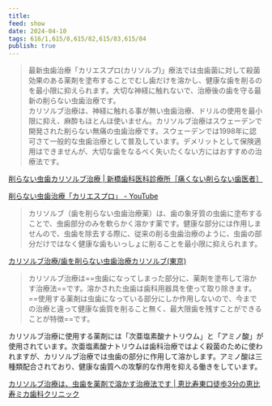 ```yaml
---
title: 
feed: show
date: 2024-04-10
tags: 616/1,615/8,615/82,615/83,615/84
publish: true
---
```

> 最新虫歯治療「カリエスプロ(カリソルブ)」療法では虫歯菌に対して殺菌効果のある薬剤を塗布することでむし歯だけを溶かし、健康な歯を削るのを最小限に抑えられます。大切な神経に触れないで、治療後の歯を守る最新の削らない虫歯治療です。  
カリソルブ治療は、神経に触れる事が無い虫歯治療、ドリルの使用を最小限に抑え、麻酔もほとんほ使いません。カリソルブ治療はスウェーデンで開発された削らない無痛の虫歯治療です。スウェーデンでは1998年に認可さて一般的な虫歯治療として普及しています。デメリットとして保険適用はできませんが、大切な歯をなるべく失いたくない方にはおすすめの治療法です。

[削らない虫歯カリソルブ治療 \| 新橋歯科医科診療所［痛くない削らない歯医者］](https://shinbashishika.com/medical-treatment/decay/)

[削らない虫歯治療「カリエスプロ」 - YouTube](https://youtu.be/iOUl4Lil0lo)

> カリソルブ（歯を削らない虫歯治療薬）は、歯の象牙質の虫歯に塗布することで、虫歯部分のみを軟らかく溶かす薬です。健康な部分には作用しませんので、虫歯を除去する際に、従来の削る虫歯治療のように、虫歯の部分だけではなく健康な歯もいっしょに削ることを最小限に抑えられます。

[カリソルブ治療/歯を削らない虫歯治療カリソルブ(東京)](https://amanodental.com/calisolv.htm)

> カリソルブ治療は==虫歯になってしまった部分に、薬剤を塗布して溶かす治療法==です。溶かされた虫歯は歯科用器具を使って取り除きます。  
==使用する薬剤は虫歯になっている部分にしか作用しないので、今までの治療と違って健康な歯質を削ること無く、最大限歯を残すことができることが特徴==です。
>
カリソルブ治療に使用する薬剤には「次亜塩素酸ナトリウム」と「アミノ酸」が使用されています。次亜塩素酸ナトリウムは歯科治療ではよく殺菌のために使われますが、カリソルブ治療では虫歯の部分に作用して溶かします。アミノ酸は三種類配合されており、健康な歯質への攻撃的な作用を抑える働きをしています。 

[カリソルブ治療は、虫歯を薬剤で溶かす治療法です \| 恵比寿東口徒歩3分の恵比寿ミカ歯科クリニック](https://ebisu-smile.jp/carisolv.php)


